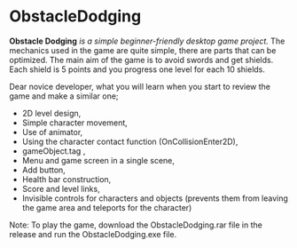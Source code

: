 # ObstacleDodging
**Obstacle Dodging** *is a simple beginner-friendly desktop game project.*
The mechanics used in the game are quite simple, there are parts that can be optimized.
The main aim of the game is to avoid swords and get shields. Each shield is 5 points and you progress one level for each 10 shields.

Dear novice developer,
what you will learn when you start to review the game and make a similar one;
- 2D level design,
- Simple character movement,
- Use of animator,
- Using the character contact function (OnCollisionEnter2D),
- gameObject.tag ,
- Menu and game screen in a single scene,
- Add button,
- Health bar construction,
- Score and level links,
- Invisible controls for characters and objects (prevents them from leaving the game area and teleports for the character) 


Note: To play the game, download the ObstacleDodging.rar file in the release and run the ObstacleDodging.exe file.
